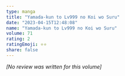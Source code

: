 ```yaml
---
type: manga
title: "Yamada-kun to Lv999 no Koi wo Suru"
date: "2023-04-15T12:48:08"
name: "Yamada-kun to Lv999 no Koi wo Suru"
volume: 71
rating: 2
ratingEmoji: ⭐️⭐️
share: false
---
```


*[No review was written for this volume]*
